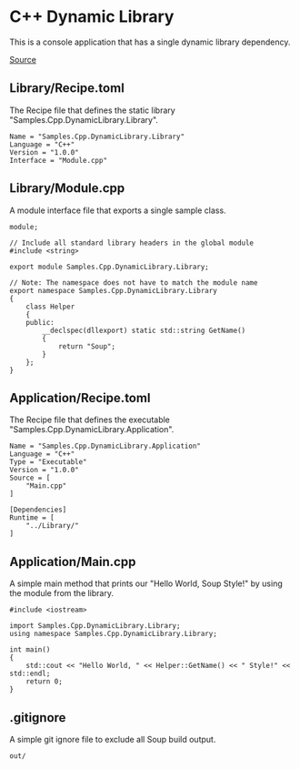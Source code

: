# C++ Dynamic Library
This is a console application that has a single dynamic library dependency.

[Source](https://github.com/SoupBuild/Soup/tree/main/Samples/Cpp/DynamicLibrary)

## Library/Recipe.toml
The Recipe file that defines the static library "Samples.Cpp.DynamicLibrary.Library".
```
Name = "Samples.Cpp.DynamicLibrary.Library"
Language = "C++"
Version = "1.0.0"
Interface = "Module.cpp"
```

## Library/Module.cpp
A module interface file that exports a single sample class.
```
module;

// Include all standard library headers in the global module
#include <string>

export module Samples.Cpp.DynamicLibrary.Library;

// Note: The namespace does not have to match the module name
export namespace Samples.Cpp.DynamicLibrary.Library
{
    class Helper
    {
    public:
        __declspec(dllexport) static std::string GetName()
        {
            return "Soup";
        }
    };
}
```

## Application/Recipe.toml
The Recipe file that defines the executable "Samples.Cpp.DynamicLibrary.Application".
```
Name = "Samples.Cpp.DynamicLibrary.Application"
Language = "C++"
Type = "Executable"
Version = "1.0.0"
Source = [
    "Main.cpp"
]

[Dependencies]
Runtime = [
    "../Library/"
]
```

## Application/Main.cpp
A simple main method that prints our "Hello World, Soup Style!" by using the module from the library.
```
#include <iostream>

import Samples.Cpp.DynamicLibrary.Library;
using namespace Samples.Cpp.DynamicLibrary.Library;

int main()
{
    std::cout << "Hello World, " << Helper::GetName() << " Style!" << std::endl;
    return 0;
}
```

## .gitignore
A simple git ignore file to exclude all Soup build output.
```
out/
```
